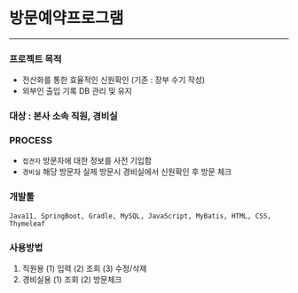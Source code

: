 # 방문예약프로그램
----- 

### 프로젝트 목적
- 전산화를 통한 효율적인 신원확인 (기존 : 장부 수기 작성)
- 외부인 출입 기록 DB 관리 및 유지

### 대상 : 본사 소속 직원, 경비실

### PROCESS 
- `접견자` 방문자에 대한 정보를 사전 기입함
- `경비실` 해당 방문자 실제 방문시 경비실에서 신원확인 후 방문 체크

### 개발툴
`Java11, SpringBoot, Gradle, MySQL, JavaScript, MyBatis, HTML, CSS, Thymeleaf`

### 사용방법  
1. 직원용
(1) 입력
(2) 조회
(3) 수정/삭제
2.  경비실용
(1) 조회
(2) 방문체크
